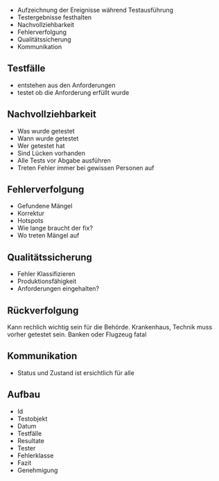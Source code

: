 - Aufzeichnung der Ereignisse während Testausführung
- Testergebnisse festhalten
- Nachvollziehbarkeit
- Fehlerverfolgung
- Qualitätssicherung
- Kommunikation

## Testfälle
- entstehen aus den Anforderungen
- testet ob die Anforderung erfüllt wurde

## Nachvollziehbarkeit
- Was wurde getestet
- Wann wurde getestet
- Wer getestet hat
- Sind Lücken vorhanden
- Alle Tests vor Abgabe ausführen
- Treten Fehler immer bei gewissen Personen auf

## Fehlerverfolgung
- Gefundene Mängel
- Korrektur
- Hotspots
- Wie lange braucht der fix?
- Wo treten Mängel auf

## Qualitätssicherung
- Fehler Klassifizieren
- Produktionsfähigkeit
- Anforderungen eingehalten?

## Rückverfolgung
Kann rechlich wichtig sein für die Behörde.
Krankenhaus, Technik muss vorher getestet sein.
Banken oder Flugzeug fatal

## Kommunikation
- Status und Zustand ist ersichtlich für alle

## Aufbau
- Id
- Testobjekt
- Datum
- Testfälle
- Resultate
- Tester
- Fehlerklasse
- Fazit
- Genehmigung
